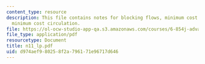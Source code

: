 ```yaml
---
content_type: resource
description: This file contains notes for blocking flows, minimum cost maximum flow,
  minimum cost circulation.
file: https://ol-ocw-studio-app-qa.s3.amazonaws.com/courses/6-854j-advanced-algorithms-fall-2005/d974aef980258f2a796171e96717d646_n11_lp.pdf
file_type: application/pdf
resourcetype: Document
title: n11_lp.pdf
uid: d974aef9-8025-8f2a-7961-71e96717d646
---
```

